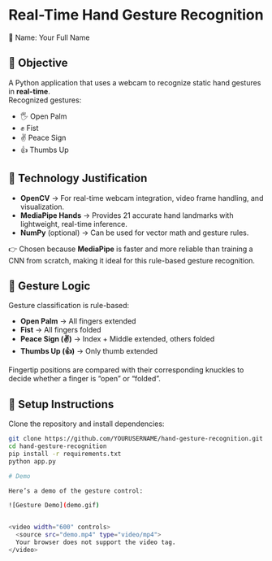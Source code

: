 # Real-Time Hand Gesture Recognition

👤 Name: Your Full Name  

## 📌 Objective
A Python application that uses a webcam to recognize static hand gestures in **real-time**.  
Recognized gestures:  
- 🖐️ Open Palm  
- ✊ Fist  
- ✌️ Peace Sign  
- 👍 Thumbs Up  

## 📌 Technology Justification
- **OpenCV** → For real-time webcam integration, video frame handling, and visualization.  
- **MediaPipe Hands** → Provides 21 accurate hand landmarks with lightweight, real-time inference.  
- **NumPy** (optional) → Can be used for vector math and gesture rules.  

👉 Chosen because **MediaPipe** is faster and more reliable than training a CNN from scratch, making it ideal for this rule-based gesture recognition.

## 📌 Gesture Logic
Gesture classification is rule-based:  
- **Open Palm** → All fingers extended  
- **Fist** → All fingers folded  
- **Peace Sign (✌️)** → Index + Middle extended, others folded  
- **Thumbs Up (👍)** → Only thumb extended  

Fingertip positions are compared with their corresponding knuckles to decide whether a finger is “open” or “folded”.

## 📌 Setup Instructions
Clone the repository and install dependencies:
```bash
git clone https://github.com/YOURUSERNAME/hand-gesture-recognition.git
cd hand-gesture-recognition
pip install -r requirements.txt
python app.py

# Demo

Here’s a demo of the gesture control:

![Gesture Demo](demo.gif)


<video width="600" controls>
  <source src="demo.mp4" type="video/mp4">
  Your browser does not support the video tag.
</video>
